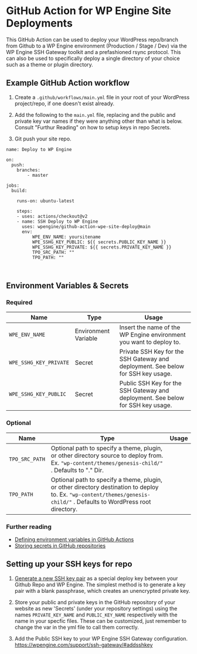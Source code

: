 # GitHub Action for WP Engine Site Deployments

This GitHub Action can be used to deploy your WordPress repo/branch from Github to a WP Engine environment (Production / Stage / Dev) via the WP Engine SSH Gateway toolkit and a prefashioned rsync protocol. This can also be used to specifically deploy a single directory of your choice such as a theme or plugin directory. 

## Example GitHub Action workflow

1. Create a `.github/workflows/main.yml` file in your root of your WordPress project/repo, if one doesn't exist already.

2. Add the following to the `main.yml` file, replacing <YOUR INSTALL NAME> and the public and private key var names if they were anything other than what is below. Consult "Furthur Reading" on how to setup keys in repo Secrets. 

3. Git push your site repo. 

```
name: Deploy to WP Engine

on:  
  push:
    branches:
        - master

jobs:
  build:

    runs-on: ubuntu-latest
        
    steps: 
    - uses: actions/checkout@v2
    - name: SSH Deploy to WP Engine
      uses: wpengine/github-action-wpe-site-deploy@main
      env: 
          WPE_ENV_NAME: yoursitename 
          WPE_SSHG_KEY_PUBLIC: ${{ secrets.PUBLIC_KEY_NAME }} 
          WPE_SSHG_KEY_PRIVATE: ${{ secrets.PRIVATE_KEY_NAME }} 
          TPO_SRC_PATH: ""
          TPO_PATH: ""

          

```

## Environment Variables & Secrets

### Required

| Name | Type | Usage |
|-|-|-|
| `WPE_ENV_NAME` | Environment Variable | Insert the name of the WP Engine environment you want to deploy to. |
| `WPE_SSHG_KEY_PRIVATE` | Secret | Private SSH Key for the SSH Gateway and deployment. See below for SSH key usage. |
| `WPE_SSHG_KEY_PUBLIC` | Secret | Public SSH Key for the SSH Gateway and deployment. See below for SSH key usage. |

### Optional

| Name | Type | Usage |
|-|-|-|
| `TPO_SRC_PATH` | Optional path to specify a theme, plugin, or other directory source to deploy from. Ex. `"wp-content/themes/genesis-child/"` . Defaults to "." Dir. |
| `TPO_PATH` | Optional path to specify a theme, plugin, or other directory destination to deploy to. Ex. `"wp-content/themes/genesis-child/"` . Defaults to WordPress root directory.  |

### Further reading

* [Defining environment variables in GitHub Actions](https://developer.github.com/actions/creating-github-actions/accessing-the-runtime-environment/#environment-variables)
* [Storing secrets in GitHub repositories](https://developer.github.com/actions/managing-workflows/storing-secrets/)

## Setting up your SSH keys for repo

1. [Generate a new SSH key pair](https://help.github.com/articles/generating-a-new-ssh-key-and-adding-it-to-the-ssh-agent/) as a special deploy key between your Github Repo and WP Engine. The simplest method is to generate a key pair with a blank passphrase, which creates an unencrypted private key. 

2. Store your public and private keys in the GitHub repository of your website as new 'Secrets' (under your repository settings) using the names `PRIVATE_KEY_NAME` and `PUBLIC_KEY_NAME` respectively with the name in your specfic files. These can be customized, just remember to change the var in the yml file to call them correctly. 

3. Add the Public SSH key to your WP Engine SSH Gateway configuration. https://wpengine.com/support/ssh-gateway/#addsshkey
